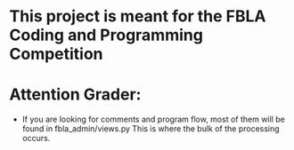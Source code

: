 # This project is meant for the FBLA Coding and Programming Competition 

# Attention Grader:
* If you are looking for comments and program flow, most of them will be found in fbla_admin/views.py This is where the bulk of the processing occurs. 